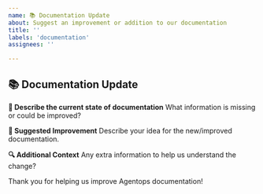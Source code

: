```yaml
---
name: 📚 Documentation Update
about: Suggest an improvement or addition to our documentation
title: ''
labels: 'documentation'
assignees: ''

---
```


## 📚 Documentation Update

**📘 Describe the current state of documentation**
What information is missing or could be improved?

**📖 Suggested Improvement**
Describe your idea for the new/improved documentation.

**🔍 Additional Context**
Any extra information to help us understand the change?

Thank you for helping us improve Agentops documentation!